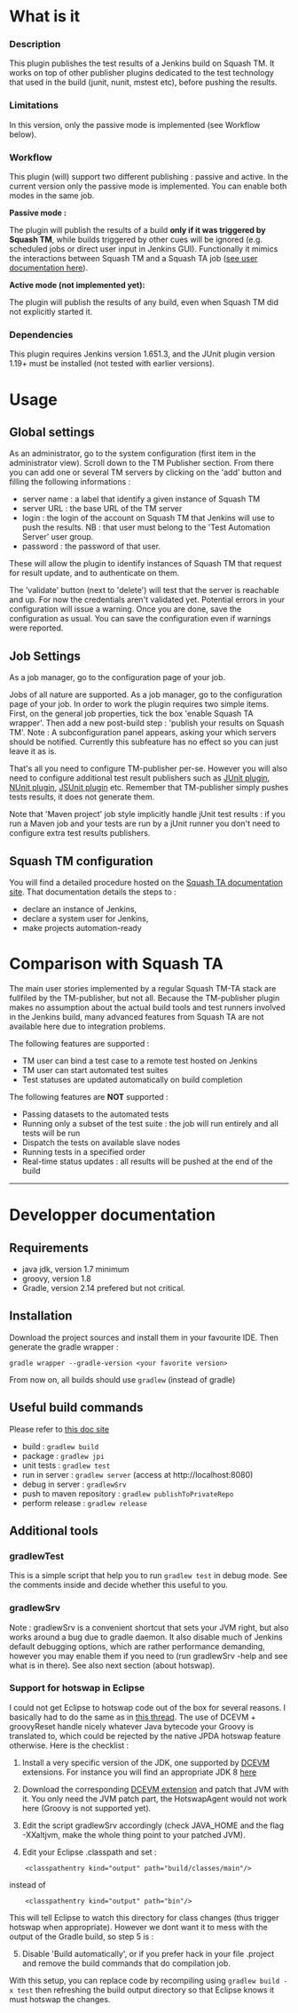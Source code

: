 # What is it #


### Description ###
This plugin publishes the test results of a Jenkins build on Squash TM. It works on top of other publisher plugins dedicated to the test technology that used in the build (junit, nunit, mstest etc), before pushing the results.


### Limitations ###
In this version, only the passive mode is implemented (see Workflow below).


### Workflow ###
This plugin (will) support two different publishing : passive and active. In the current version only the passive mode is implemented. You can enable both modes in the same job.


**Passive mode :**

The plugin will publish the results of a build **only if it was triggered by Squash TM**, while builds triggered by other cues will be ignored (e.g. scheduled jobs or direct user input in Jenkins GUI). Functionally it mimics the interactions between Squash TM and a Squash TA job ([see user documentation here](https://sites.google.com/a/henix.fr/wiki-squash-ta/tm---ta-guide/user-guide)).


**Active mode (not implemented yet):**

The plugin will publish the results of any build, even when Squash TM did not explicitly started it.



### Dependencies ###
This plugin requires Jenkins version 1.651.3, and the JUnit plugin version 1.19+ must be installed (not tested with earlier versions).


# Usage #

## Global settings ##

As an administrator, go to the system configuration (first item in the administrator view). Scroll down to the TM Publisher section. From there you can add one or several TM servers by clicking on the 'add' button and filling the following informations : 

* server name : a label that identify a given instance of Squash TM
* server URL : the base URL of the TM server
* login : the login of the account on Squash TM that Jenkins will use to push the results. NB : that user must belong to the 'Test Automation Server' user group.
* password : the password of that user.

These will allow the plugin to identify instances of Squash TM that request for result update, and to authenticate on them.

The 'validate' button (next to 'delete') will test that the server is reachable and up. For now the credentials aren't validated yet. Potential errors in your configuration will issue a warning. Once you are done, save the configuration as usual. You can save the configuration even if warnings were reported.

## Job Settings ##

As a job manager, go to the configuration page of your job.

Jobs of all nature are supported. As a job manager, go to the configuration page of your job. In order to work the plugin requires two simple items. First, on the general job properties, tick the box 'enable Squash TA wrapper'. Then add a new post-build step : 'publish your results on Squash TM'. Note : A subconfiguration panel appears, asking your which servers should be notified. Currently this subfeature has no effect so you can just leave it as is.

That's all you need to configure TM-publisher per-se. However you will also need to configure additional test result publishers such as [JUnit plugin](https://wiki.jenkins-ci.org/display/JENKINS/JUnit+Plugin), [NUnit plugin](https://wiki.jenkins-ci.org/display/JENKINS/NUnit+Plugin), [JSUnit plugin](https://wiki.jenkins-ci.org/display/JENKINS/JSUnit+plugin) etc. Remember that TM-publisher simply pushes tests results, it does not generate them.

Note that 'Maven project' job style implicitly handle jUnit test results : if you run a Maven job and your tests are run by a jUnit runner you don't need to configure extra test results publishers.


## Squash TM configuration ##

You will find a detailed procedure hosted on the [Squash TA documentation site](https://sites.google.com/a/henix.fr/wiki-squash-ta/tm---ta-guide/2---configuration/configuring-tm/from-1-13-0). That documentation details the steps to :

* declare an instance of Jenkins,
* declare a system user for Jenkins,
* make projects automation-ready

# Comparison with Squash TA #

The main user stories implemented by a regular Squash TM-TA stack are fullfiled by the TM-publisher, but not all. Because the TM-publisher plugin makes no assumption about the actual build tools and test runners involved in the Jenkins build, many advanced features from Squash TA are not available here due to integration problems.

The following features are supported : 

* TM user can bind a test case to a remote test hosted on Jenkins
* TM user can start automated test suites
* Test statuses are updated automatically on build completion

The following features are **NOT** supported :

* Passing datasets to the automated tests
* Running only a subset of the test suite : the job will run entirely and all tests will be run
* Dispatch the tests on available slave nodes
* Running tests in a specified order
* Real-time status updates : all results will be pushed at the end of the build

---

# Developper documentation #
## Requirements ##

* java jdk, version 1.7 minimum
* groovy, version 1.8
* Gradle, version 2.14 prefered but not critical.

## Installation ##

Download the project sources and install them in your favourite IDE.
Then generate the gradle wrapper : 

```
gradle wrapper --gradle-version <your favorite version>
```

From now on, all builds should use `gradlew` (instead of gradle)

## Useful build commands ##

Please refer to [this doc site](https://wiki.jenkins-ci.org/display/JENKINS/Gradle+JPI+Plugin)

* build : `gradlew build`
* package : `gradlew jpi`
* unit tests : `gradlew test`
* run in server : `gradlew server` (access at http://localhost:8080)
* debug in server : `gradlewSrv` 
* push to maven repository : `gradlew publishToPrivateRepo`
* perform release : `gradlew release`

## Additional tools ##

### gradlewTest ###

This is a simple script that help you to run `gradlew test` in debug mode. See the comments inside and decide whether this useful to you.

### gradlewSrv ###

Note : gradlewSrv is a convenient shortcut that sets your JVM right, but also works around a bug due to gradle daemon. It also disable much of Jenkins default debugging options, which are rather performance demanding, however you may enable them if you need to (run gradlewSrv -help and see what is in there). See also next section (about hotswap).

### Support for hotswap in Eclipse ###

I could not get Eclipse to hotswap code out of the box for several reasons. I basically had to do the same as in [this thread](http://stackoverflow.com/questions/31127533/is-hot-code-replace-supposed-to-work-for-groovy-in-eclipse/31143994#31143994). The use of DCEVM + groovyReset handle nicely whatever Java bytecode your Groovy is translated to, which could be rejected by the native JPDA hotswap feature otherwise. Here is the checklist : 

1. Install a very specific version of the JDK, one supported by [DCEVM](https://dcevm.github.io/) extensions. For instance you will find an appropriate JDK 8 [here](http://www.oracle.com/technetwork/java/javase/downloads/java-archive-javase8-2177648.html#jdk-8u92-oth-JPR)
2. Download the corresponding [DCEVM extension](https://dcevm.github.io/) and patch that JVM with it. You only need the JVM patch part, the HotswapAgent would not work here (Groovy is not supported yet).
3. Edit the script gradlewSrv accordingly (check JAVA_HOME and the flag -XXaltjvm, make the whole thing point to your patched JVM).
 
4. Edit your Eclipse .classpath and set :
```
	<classpathentry kind="output" path="build/classes/main"/>
```
instead of
```
	<classpathentry kind="output" path="bin"/>
```

This will tell Eclipse to watch this directory for class changes (thus trigger hotswap when appropriate). However we dont want it to mess with the output of the Gradle build, so step 5 is :

5. Disable 'Build automatically', or if you prefer hack in your file .project and remove the build commands that do compilation job.

With this setup, you can replace code by recompiling using `gradlew build -x test` then refreshing the build output directory so that Eclipse knows it must hotswap the changes. 